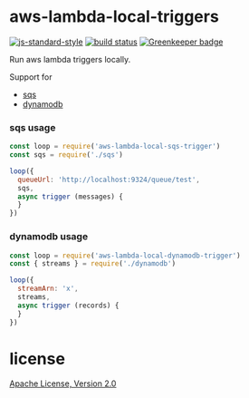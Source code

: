 # aws-lambda-local-triggers

[![js-standard-style](https://img.shields.io/badge/code_style-standard-brightgreen.svg)](https://github.com/feross/standard)
[![build status](https://api.travis-ci.org/JamesKyburz/aws-lambda-local-triggers.svg)](https://travis-ci.org/JamesKyburz/aws-lambda-local-triggers)
[![Greenkeeper badge](https://badges.greenkeeper.io/JamesKyburz/aws-lambda-local-triggers.svg)](https://greenkeeper.io/)

Run aws lambda triggers locally.

Support for

* [sqs](packages/sqs)
* [dynamodb](packages/dynamodb)

### sqs usage

```javascript
const loop = require('aws-lambda-local-sqs-trigger')
const sqs = require('./sqs')

loop({
  queueUrl: 'http://localhost:9324/queue/test',
  sqs,
  async trigger (messages) {
  }
})
```

### dynamodb usage

```javascript
const loop = require('aws-lambda-local-dynamodb-trigger')
const { streams } = require('./dynamodb')

loop({
  streamArn: 'x',
  streams,
  async trigger (records) {
  }
})
```

# license

[Apache License, Version 2.0](LICENSE)
